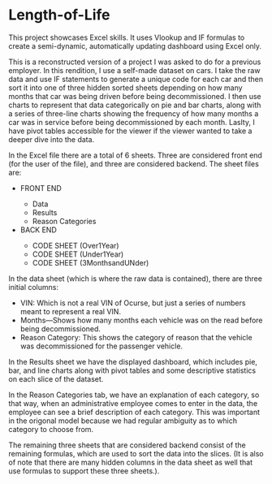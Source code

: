 # Length-of-Life
This project showcases Excel skills. It uses Vlookup and IF formulas to create a semi-dynamic, automatically updating dashboard using Excel only.

This is a reconstructed version of a project I was asked to do for a previous employer. In this rendition, I use a self-made dataset on cars. I take the raw data and use IF statements to generate a unique code for each car and then sort it into one of three hidden sorted sheets depending on how many months that car was being driven before being decommissioned. I then use charts to represent that data categorically on pie and bar charts, along with a series of three-line charts showing the frequency of how many months a car was in service before being decommissioned by each month. Laslty, I have pivot tables accessible for the viewer if the viewer wanted to take a deeper dive into the data. 

In the Excel file there are a total of 6 sheets. Three are considered front end (for the user of the file), and three are considered backend. The sheet files are:
<ul>
  <li>FRONT END</li>
    <ul>
      <li>Data</li>
      <li>Results</li>
      <li>Reason Categories</li>
    </ul>
  <li>BACK END</li>
    <ul>
      <li>CODE SHEET (Over1Year)</li>
      <li>CODE SHEET (Under1Year)</li>
      <li>CODE SHEET (3MonthsandUNder)</li>
    </ul>
</ul>


In the data sheet (which is where the raw data is contained), there are three initial columns:
<ul>
  <li>VIN: Which is not a real VIN of Ocurse, but just a series of numbers meant to represent a real VIN. </li>
  <li>Months—Shows how many months each vehicle was on the read before being decommissioned.</li>
  <li>Reason Category: This shows the category of reason that the vehicle was decommissioned for the passenger vehicle.</li>
</ul>

In the Results sheet we have the displayed dashboard, which includes pie, bar, and line charts along with pivot tables and some descriptive statistics on each slice of the dataset.

In the Reason Categories tab, we have an explanation of each category, so that way, when an administrative employee comes to enter in the data, the employee can see a brief description of each category. This was important in the origonal model because we had regular ambiguity as to which category to choose from. 

The remaining three sheets that are considered backend consist of the remaining formulas, which are used to sort the data into the slices. (It is also of note that there are many hidden columns in the data sheet as well that use formulas to support these three sheets.).
